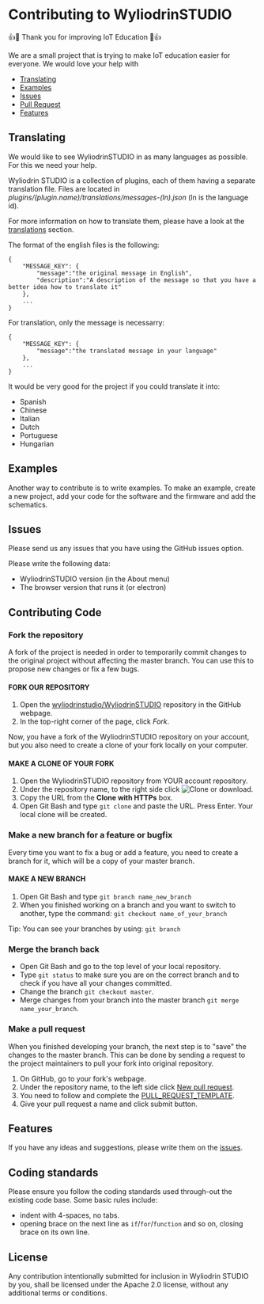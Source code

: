 # Contributing to WyliodrinSTUDIO

:+1::tada: Thank you for improving IoT Education :tada::+1:

We are a small project that is trying to make IoT education easier for everyone.
We would love your help with

 - [Translating](#translating)
 - [Examples](#examples)
 - [Issues](#issues)
 - [Pull Request](#pull-request)
 - [Features](#features)

## Translating

We would like to see WyliodrinSTUDIO in as many languages as possible. For this
we need your help.

Wyliodrin STUDIO is a collection of plugins, each of them having a separate translation file. Files are located in *plugins/(plugin.name)/translations/messages-(ln).json* (ln is the language id).

For more information on how to translate them, please have a look at the [translations](https://wyliodrinstudio.readthedocs.io/en/latest/translations.html) section.

The format of the english files is the following:

    {
    	"MESSAGE_KEY": {
    		"message":"the original message in English",
    		"description":"A description of the message so that you have a better idea how to translate it"
    	},
    	...
    }

For translation, only the message is necessarry:

    {
    	"MESSAGE_KEY": {
    		"message":"the translated message in your language"
    	},
    	...
    }

It would be very good for the project if you could translate it into:
 - Spanish
 - Chinese
 - Italian
 - Dutch
 - Portuguese
 - Hungarian

## Examples
Another way to contribute is to write examples. To make an example,
create a new project, add your code for the software and the firmware
and add the schematics.

## Issues
Please send us any issues that you have using the GitHub issues option.

Please write the following data:
 - WyliodrinSTUDIO version (in the About menu)
 - The browser version that runs it (or electron)

## Contributing Code
###  Fork the repository
A fork of the project is needed in order to temporarily commit changes to the original project without affecting the master branch. You can use this to propose new changes or fix a few bugs.

####  FORK OUR REPOSITORY
 1. Open the [wyliodrinstudio/WyliodrinSTUDIO](https://github.com/wyliodrinstudio/WyliodrinSTUDIO) repository in the GitHub webpage.
 2. In the top-right corner of the page, click *Fork*.

Now, you have a fork of the WyliodrinSTUDIO repository on your account, but you also need to create a clone of your fork locally on your computer.

####  MAKE A CLONE OF YOUR FORK
1. Open the WyliodrinSTUDIO repository from YOUR account repository.
2. Under the repository name, to the right side click ![Clone or download](http://imgur.com/aEWwV6z.png).
3. Copy the URL from the **Clone with HTTPs** box.
4. Open Git Bash and type ```git clone``` and paste the URL. Press Enter. Your local clone will be created.

### Make a new branch for a feature or bugfix
Every time you want to fix a bug or add a feature, you need to create a branch for it, which will be a copy of your master branch.

#### MAKE A NEW BRANCH
  1. Open Git Bash and type ```git branch name_new_branch```
  2. When you finished working on a branch and you want to switch to another, type the command: ```git checkout name_of_your_branch```

  Tip: You can see your branches by using: ```git branch```

### Merge the branch back
- Open Git Bash and go to the top level of your local repository.
- Type ```git status``` to make sure you are on the correct branch and to check if you have all your changes committed.
- Change the branch ```git checkout master```.
- Merge changes from your branch into the master branch ```git merge name_your_branch```.

### Make a pull request
When you finished developing your branch, the next step is to "save" the changes to the master branch. This can be done by sending a request to the project maintainers to pull your fork into original repository.

 1. On GitHub, go to your fork's webpage.
 2. Under the repository name, to the left side click [New pull request](https://github.com/wyliodrinstudio/WyliodrinSTUDIO/compare?expand=1).
 3. You need to follow and complete the [PULL_REQUEST_TEMPLATE](https://github.com/wyliodrinstudio/WyliodrinSTUDIO/blob/master/PULL_REQUEST_TEMPLATE.md).
 4. Give your pull request a name and click submit button.

## Features

If you have any ideas and suggestions, please write them on the [issues](#issues).

## Coding standards

Please ensure you follow the coding standards used through-out the existing code base. Some basic rules include:

 - indent with 4-spaces, no tabs.
 - opening brace on the next line as `if`/`for`/`function` and so on, closing brace on its own line.
 
## License
Any contribution intentionally submitted for inclusion in Wyliodrin STUDIO by you, shall be licensed under the 
Apache 2.0 license, without any additional terms or conditions.
